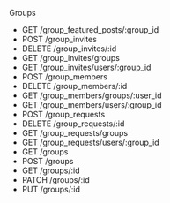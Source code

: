 Groups

* GET /group_featured_posts/:group_id
* POST /group_invites
* DELETE /group_invites/:id
* GET /group_invites/groups
* GET /group_invites/users/:group_id
* POST /group_members
* DELETE /group_members/:id
* GET /group_members/groups/:user_id
* GET /group_members/users/:group_id
* POST /group_requests
* DELETE /group_requests/:id
* GET /group_requests/groups
* GET /group_requests/users/:group_id
* GET /groups
* POST /groups
* GET /groups/:id
* PATCH /groups/:id
* PUT /groups/:id